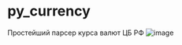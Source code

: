 # py_currency
Простейший парсер курса валют ЦБ РФ
![image](https://github.com/TheEvilMandarin/py_currency/assets/78357723/a946732c-d0b8-42dc-9d1e-619b65f24061)
